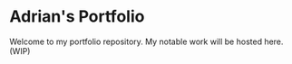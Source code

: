 # Adrian's Portfolio


Welcome to my portfolio repository. My notable work will be hosted here. (WIP)
